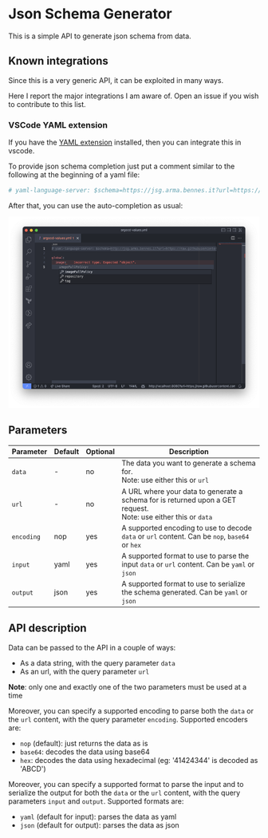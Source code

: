# Json Schema Generator

This is a simple API to generate json schema from data.

## Known integrations

Since this is a very generic API, it can be exploited in many ways.

Here I report the major integrations I am aware of. Open an issue if you wish to contribute to this list.

### VSCode YAML extension
If you have the [YAML extension](https://marketplace.visualstudio.com/items?itemName=redhat.vscode-yaml) installed, then
you can integrate this in vscode.

To provide json schema completion just put a comment similar to the following at the beginning of a yaml file:

```yaml
# yaml-language-server: $schema=https://jsg.arma.bennes.it?url=https://raw.githubusercontent.com/argoproj/argo-cd/stable/manifests/crds/application-crd.yaml
```

After that, you can use the auto-completion as usual:

![vscode auto-completion yaml](./docs/assets/vscode-yaml-autocomplete.png)

## Parameters

| Parameter  | Default | Optional | Description                                                                                                        |
|------------|---------|----------|--------------------------------------------------------------------------------------------------------------------|
| `data`     | -       | no       | The data you want to generate a schema for.<br/>Note: use either this or `url`                                     |
| `url`      | -       | no       | A URL where your data to generate a schema for is returned upon a GET request.<br/>Note: use either this or `data` |
| `encoding` | nop     | yes      | A supported encoding to use to decode `data` or `url` content. Can be `nop`, `base64` or `hex`                     |
| `input`    | yaml    | yes      | A supported format to use to parse the input `data` or `url` content. Can be `yaml` or `json`                      |
| `output`   | json    | yes      | A supported format to use to serialize the schema generated. Can be `yaml` or `json`                               |

## API description

Data can be passed to the API in a couple of ways:

- As a data string, with the query parameter `data`
- As an url, with the query parameter `url`

**Note**: only one and exactly one of the two parameters must be used at a time

Moreover, you can specify a supported encoding to parse both the `data` or the `url` content,
with the query parameter `encoding`.
Supported encoders are:

- `nop` (default): just returns the data as is
- `base64`: decodes the data using base64
- `hex`: decodes the data using hexadecimal (eg: '41424344' is decoded as 'ABCD')

Moreover, you can specify a supported format to parse the input and to serialize the
output for both the `data` or the `url` content, with the query parameters
`input` and `output`.
Supported formats are:

- `yaml` (default for input): parses the data as yaml
- `json` (default for output): parses the data as json
